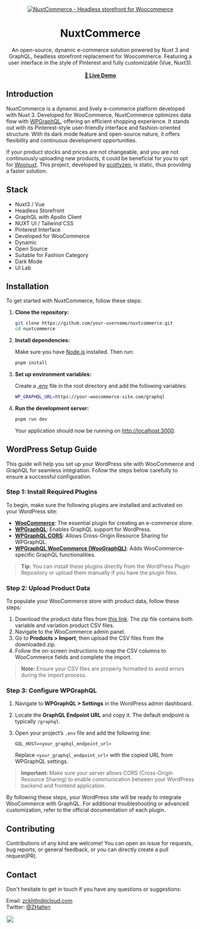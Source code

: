<p align="center">
  <a href="https://commerce.nuxt.dev">
    <img alt="NuxtCommerce - Headless storefront for Woocommerce" src="https://github.com/user-attachments/assets/1c6720b7-5aea-4f6b-be55-8944fb81799a">
  </a>

  <h1 align="center">NuxtCommerce</h2>

  <p align="center">
    An open-source, dynamic e-commerce solution powered by Nuxt 3 and GraphQL, headless storefront replacement for Woocommerce. Featuring a user interface in the style of Pinterest and fully customizable (Vue, Nuxt3).
    <br />
    <br />
    <a href="https://commerce.nuxt.dev"><strong>🚀 Live Demo</strong></a>
  </p>
</p>

## Introduction

NuxtCommerce is a dynamic and lively e-commerce platform developed with Nuxt 3. Developed for WooCommerce, NuxtCommerce optimizes data flow with [WPGraphQL](https://github.com/wp-graphql/wp-graphql), offering an efficient shopping experience. It stands out with its Pinterest-style user-friendly interface and fashion-oriented structure. With its dark mode feature and open-source nature, it offers flexibility and continuous development opportunities.

If your product stocks and prices are not changeable, and you are not continuously uploading new products, it could be beneficial for you to opt for [Woonuxt](https://github.com/scottyzen/woonuxt#readme). This project, developed by [scottyzen](https://github.com/scottyzen), is static, thus providing a faster solution.

## Stack

- Nuxt3 / Vue
- Headless Storefront
- GraphQL with Apollo Client
- NUXT UI / Tailwind CSS
- Pinterest Interface
- Developed for WooCommerce
- Dynamic
- Open Source
- Suitable for Fashion Category
- Dark Mode
- UI Lab

## Installation

To get started with NuxtCommerce, follow these steps:

1. **Clone the repository:**

   ```sh
   git clone https://github.com/your-username/nuxtcommerce.git
   cd nuxtcommerce
   ```

2. **Install dependencies:**

   Make sure you have [Node.js](https://nodejs.org/) installed. Then run:

   ```sh
   pnpm install
   ```

3. **Set up environment variables:**

   Create a [.env](http://_vscodecontentref_/0) file in the root directory and add the following variables:

   ```sh
   WP_GRAPHQL_URL=https://your-woocommerce-site.com/graphql
   ```

4. **Run the development server:**

   ```sh
   pnpm run dev
   ```

   Your application should now be running on [http://localhost:3000](http://localhost:3000).

## WordPress Setup Guide

This guide will help you set up your WordPress site with WooCommerce and GraphQL for seamless integration. Follow the steps below carefully to ensure a successful configuration.

### Step 1: Install Required Plugins

To begin, make sure the following plugins are installed and activated on your WordPress site:

- [**WooCommerce**](https://woocommerce.com/): The essential plugin for creating an e-commerce store.
- [**WPGraphQL**](https://www.wpgraphql.com/): Enables GraphQL support for WordPress.
- [**WPGraphQL CORS**](https://github.com/funkhaus/wp-graphql-cors): Allows Cross-Origin Resource Sharing for WPGraphQL.
- [**WPGraphQL WooCommerce (WooGraphQL)**](https://github.com/wp-graphql/wp-graphql-woocommerce): Adds WooCommerce-specific GraphQL functionalities.

> **Tip:** You can install these plugins directly from the WordPress Plugin Repository or upload them manually if you have the plugin files.

### Step 2: Upload Product Data

To populate your WooCommerce store with product data, follow these steps:

1. Download the product data files from [this link](https://github.com/zackha/nuxtcommerce/blob/master/public/products.zip). The zip file contains both variable and variation product CSV files.
2. Navigate to the WooCommerce admin panel.
3. Go to **Products > Import**, then upload the CSV files from the downloaded zip.
4. Follow the on-screen instructions to map the CSV columns to WooCommerce fields and complete the import.

> **Note:** Ensure your CSV files are properly formatted to avoid errors during the import process.

### Step 3: Configure WPGraphQL

1. Navigate to **WPGraphQL > Settings** in the WordPress admin dashboard.
2. Locate the **GraphQL Endpoint URL** and copy it. The default endpoint is typically `/graphql`.
3. Open your project’s `.env` file and add the following line:

   ```env
   GQL_HOST=<your_graphql_endpoint_url>
   ```

   Replace `<your_graphql_endpoint_url>` with the copied URL from WPGraphQL settings.

> **Important:** Make sure your server allows CORS (Cross-Origin Resource Sharing) to enable communication between your WordPress backend and frontend application.

By following these steps, your WordPress site will be ready to integrate WooCommerce with GraphQL. For additional troubleshooting or advanced customization, refer to the official documentation of each plugin.

## Contributing

Contributions of any kind are welcome! You can open an issue for requests, bug reports, or general feedback, or you can directly create a pull request(PR).

## Contact

Don't hesitate to get in touch if you have any questions or suggestions:

Email: zckhtln@icloud.com</br>
Twitter: [@ZHatlen](https://twitter.com/ZHatlen)

[<img src="https://api.gitsponsors.com/api/badge/img?id=623408022" height="20">](https://api.gitsponsors.com/api/badge/link?p=xnKbnMYlcR3afRIY6B121fe0yL/MMr5pJVdLPgAnPawT4N6TPHIh8pnTgySEwXSSm0dn+3jdfTXpM34lY3BOl3fk0Y5VWUBAWBr3J04AeL9uiskXQ8xrfbWjL2SIon91CO6cyx9n0BBfcAZxWvR8kw==)

